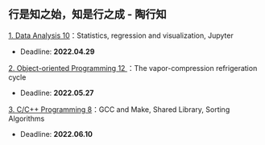 ## 行是知之始，知是行之成 - 陶行知

[1. Data Analysis 10](./P1)：Statistics, regression and visualization, Jupyter 

* Deadline: **2022.04.29**

[2. Object-oriented Programming 12 ](./P2)：The vapor-compression refrigeration cycle 

* Deadline: **2022.05.27**

[3. C/C++ Programming 8](./P3)：GCC and Make, Shared Library, Sorting Algorithms

* Deadline: **2022.06.10**
